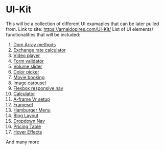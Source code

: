 # UI-Kit
This will be a collection of different UI examaples that can be later pulled from.
Link to site: https://arnaldopires.com/UI-Kit/
List of UI elements/ functionalities that will be included:

1. <a href="https://arnaldopires.com/UI-Kit/ui/array-methods.html">Dom Array methods</a>
2. <a href="https://arnaldopires.com/UI-Kit/ui/exchange-rate-calculator.html">Exchange rate calculator</a>
3. <a href="https://arnaldopires.com/UI-Kit/ui/video-player.html">Video player</a>
4. <a href="https://arnaldopires.com/UI-Kit/ui/form-validator.html">Form validator</a>
5. <a href="https://arnaldopires.com/UI-Kit/ui/volume-slider.html">Volume slider</a>
6. <a href="https://arnaldopires.com/UI-Kit/ui/color-picker.html">Color picker</a>
7. <a href="https://arnaldopires.com/UI-Kit/ui/movie-booking.html">Movie booking</a>
8. <a href="https://arnaldopires.com/UI-Kit/ui/image-carousel.html">Image carousel</a>
9. <a href="https://arnaldopires.com/UI-Kit/ui/flexbox-responsive-nav.html">Flexbox responsive nav</a>
10. <a href="https://arnaldopires.com/UI-Kit/ui/calculator.html">Calculator</a>
11. <a href="https://arnaldopires.com/UI-Kit/ui/vr-setup.html">A-frame Vr setup</a>
12. <a href="https://arnaldopires.com/UI-Kit/ui/frameset.html">Frameset</a>
13. <a href="https://arnaldopires.com/UI-Kit/ui/hamburger-menu.html">Hamburger Menu</a>
14. <a href="https://arnaldopires.com/UI-Kit/ui/blog-layout.html">Blog Layout</a>
15. <a href="https://arnaldopires.com/UI-Kit/ui/dropdown-nav.html">Dropdown Nav</a>
16. <a href="https://arnaldopires.com/UI-Kit/ui/pricing-table.html">Pricing Table</a>
17. <a href="https://arnaldopires.com/UI-Kit/ui/hover-effects.html">Hover Effects</a>

And many more